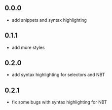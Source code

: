 ## 0.0.0
 * add snippets and syntax highlighting

## 0.1.1
 * add more styles

## 0.2.0
 * add syntax highlighting for selectors and NBT

## 0.2.1
 * fix some bugs with syntax highlighting for NBT
